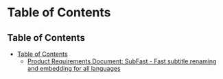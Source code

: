 # Table of Contents

## Table of Contents

- [Table of Contents](#table-of-contents)
  - [Product Requirements Document: SubFast - Fast subtitle renaming and embedding for all languages](./product-requirements-document-subtitle-renamer-tool-ar-subtitle-embedding-feature.md)

